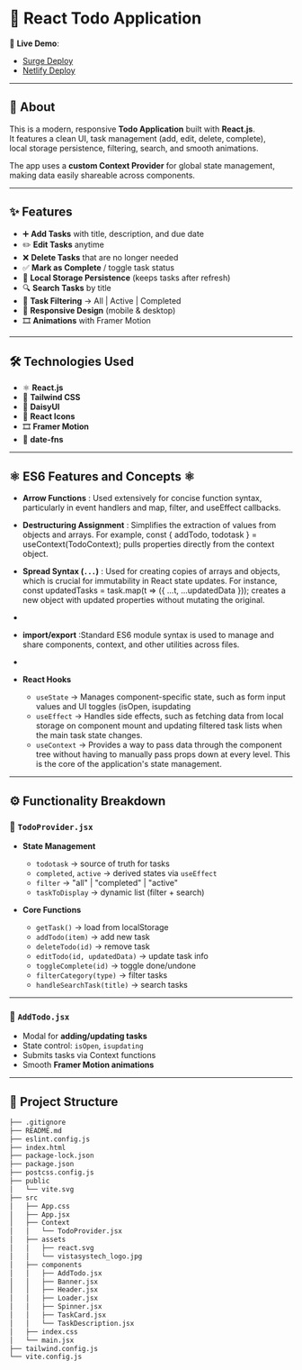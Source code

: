 # 🚀 React Todo Application  

🔗 **Live Demo**:  
- [Surge Deploy](https://tasktodo.surge.sh/)  
- [Netlify Deploy](https://animated-donut-733dca.netlify.app/)  

---

## 📖 About  
This is a modern, responsive **Todo Application** built with **React.js**.  
It features a clean UI, task management (add, edit, delete, complete),  
local storage persistence, filtering, search, and smooth animations.  

The app uses a **custom Context Provider** for global state management,  
making data easily shareable across components.  

---

## ✨ Features  
- ➕ **Add Tasks** with title, description, and due date  
- ✏️ **Edit Tasks** anytime  
- ❌ **Delete Tasks** that are no longer needed  
- ✅ **Mark as Complete** / toggle task status  
- 💾 **Local Storage Persistence** (keeps tasks after refresh)  
- 🔍 **Search Tasks** by title  
- 🔄 **Task Filtering** → All | Active | Completed  
- 📱 **Responsive Design** (mobile & desktop)  
- 🎞️ **Animations** with Framer Motion  

---

## 🛠️ Technologies Used  
- ⚛️ **React.js**  
- 🎨 **Tailwind CSS**  
- 🌼 **DaisyUI**  
- 🔗 **React Icons**  
- 🎞️ **Framer Motion**  
- 📅 **date-fns**  

---

## ⚛️  ES6 Features and Concepts ⚛️ 
- **Arrow Functions** :  Used extensively for concise function syntax, particularly in event handlers and map, filter, and useEffect callbacks.
  
- **Destructuring Assignment** :  Simplifies the extraction of values from objects and arrays. For example, const { addTodo, todotask } = useContext(TodoContext); pulls properties directly from the context object.

 
- **Spread Syntax (`...`)** : Used for creating copies of arrays and objects, which is crucial for immutability in React state updates. For instance, const updatedTasks = task.map(t => ({ ...t, ...updatedData })); creates a new object with updated properties without mutating the original.
-  
- **import/export** :Standard ES6 module syntax is used to manage and share components, context, and other utilities across files.
-   
- **React Hooks**  
  - `useState` → Manages component-specific state, such as form input values and UI toggles (isOpen, isupdating  
  - `useEffect` → Handles side effects, such as fetching data from local storage on component mount and updating filtered task lists when the main task state changes.  
  - `useContext` → Provides a way to pass data through the component tree without having to manually pass props down at every level. This is the core of the application's state management.

---

## ⚙️ Functionality Breakdown  

### 📌 `TodoProvider.jsx`  
- **State Management**  
  - `todotask` → source of truth for tasks  
  - `completed`, `active` → derived states via `useEffect`  
  - `filter` → "all" | "completed" | "active"  
  - `taskToDisplay` → dynamic list (filter + search)  

- **Core Functions**  
  - `getTask()` → load from localStorage  
  - `addTodo(item)` → add new task  
  - `deleteTodo(id)` → remove task  
  - `editTodo(id, updatedData)` → update task info  
  - `toggleComplete(id)` → toggle done/undone  
  - `filterCategory(type)` → filter tasks  
  - `handleSearchTask(title)` → search tasks  

---

### 📌 `AddTodo.jsx`  
- Modal for **adding/updating tasks**  
- State control: `isOpen`, `isupdating`  
- Submits tasks via Context functions  
- Smooth **Framer Motion animations**  

---

## 📂 Project Structure  

```bash
├── .gitignore
├── README.md
├── eslint.config.js
├── index.html
├── package-lock.json
├── package.json
├── postcss.config.js
├── public
│   └── vite.svg
├── src
│   ├── App.css
│   ├── App.jsx
│   ├── Context
│   │   └── TodoProvider.jsx
│   ├── assets
│   │   ├── react.svg
│   │   └── vistasystech_logo.jpg
│   ├── components
│   │   ├── AddTodo.jsx
│   │   ├── Banner.jsx
│   │   ├── Header.jsx
│   │   ├── Loader.jsx
│   │   ├── Spinner.jsx
│   │   ├── TaskCard.jsx
│   │   └── TaskDescription.jsx
│   ├── index.css
│   └── main.jsx
├── tailwind.config.js
└── vite.config.js
